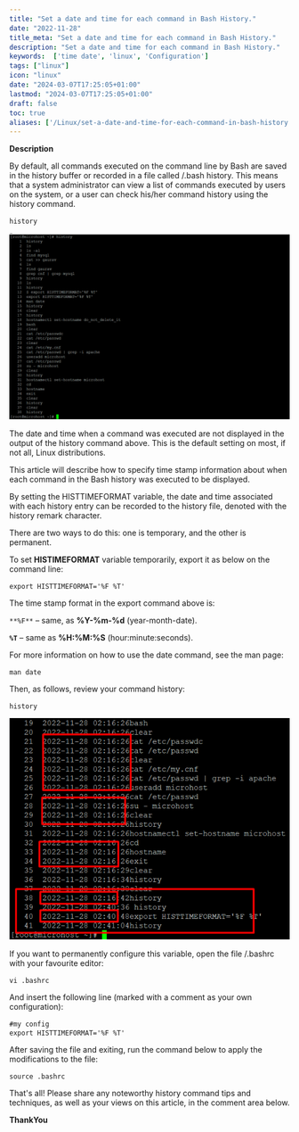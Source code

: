 ```yaml
---
title: "Set a date and time for each command in Bash History."
date: "2022-11-28"
title_meta: "Set a date and time for each command in Bash History."
description: "Set a date and time for each command in Bash History."
keywords:  ['time date', 'linux', 'Configuration']
tags: ["linux"]
icon: "linux"
date: "2024-03-07T17:25:05+01:00"
lastmod: "2024-03-07T17:25:05+01:00" 
draft: false
toc: true
aliases: ['/Linux/set-a-date-and-time-for-each-command-in-bash-history']
---
```


**Description**

By default, all commands executed on the command line by Bash are saved in the history buffer or recorded in a file called /.bash history. This means that a system administrator can view a list of commands executed by users on the system, or a user can check his/her command history using the history command.

```
history
```
![linux](images/image-524-1024x678.png)

The date and time when a command was executed are not displayed in the output of the history command above. This is the default setting on most, if not all, Linux distributions.

This article will describe how to specify time stamp information about when each command in the Bash history was executed to be displayed.

By setting the HISTTIMEFORMAT variable, the date and time associated with each history entry can be recorded to the history file, denoted with the history remark character.

There are two ways to do this: one is temporary, and the other is permanent.

To set **HISTIMEFORMAT** variable temporarily, export it as below on the command line:

```
export HISTTIMEFORMAT='%F %T'
```
The time stamp format in the export command above is:

`**%F**` – same, as **%Y-%m-%d** (year-month-date).

**`%T`** – same as **%H:%M:%S** (hour:minute:seconds).

For more information on how to use the date command, see the man page:

```
man date
```
Then, as follows, review your command history:

```
history
```
![linux](images/image-525.png)

If you want to permanently configure this variable, open the file /.bashrc with your favourite editor:

```
vi .bashrc
```
And insert the following line (marked with a comment as your own configuration):

```
#my config
export HISTTIMEFORMAT='%F %T'
```

After saving the file and exiting, run the command below to apply the modifications to the file:

```
source .bashrc
```
That's all! Please share any noteworthy history command tips and techniques, as well as your views on this article, in the comment area below.

**ThankYou**
